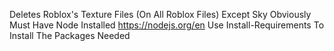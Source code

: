 Deletes Roblox's Texture Files (On All Roblox Files) Except Sky Obviously
Must Have Node Installed https://nodejs.org/en
Use Install-Requirements To Install The Packages Needed
